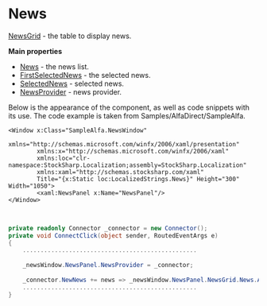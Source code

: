 # News

[NewsGrid](xref:StockSharp.Xaml.NewsGrid) \- the table to display news. 

**Main properties**

- [News](xref:StockSharp.Xaml.NewsGrid.News) \- the news list.
- [FirstSelectedNews](xref:StockSharp.Xaml.NewsGrid.FirstSelectedNews) \- the selected news.
- [SelectedNews](xref:StockSharp.Xaml.NewsGrid.SelectedNews) \- selected news.
- [NewsProvider](xref:StockSharp.Xaml.NewsGrid.NewsProvider) \- news provider.

Below is the appearance of the component, as well as code snippets with its use. The code example is taken from Samples\/AlfaDirect\/SampleAlfa. 

```xaml
<Window	x:Class="SampleAlfa.NewsWindow"
		xmlns="http://schemas.microsoft.com/winfx/2006/xaml/presentation"
		xmlns:x="http://schemas.microsoft.com/winfx/2006/xaml"
		xmlns:loc="clr-namespace:StockSharp.Localization;assembly=StockSharp.Localization"
		xmlns:xaml="http://schemas.stocksharp.com/xaml"
		Title="{x:Static loc:LocalizedStrings.News}" Height="300" Width="1050">
	    <xaml:NewsPanel x:Name="NewsPanel"/>
</Window>
	  				
```
```cs
					  
private readonly Connector _connector = new Connector();
private void ConnectClick(object sender, RoutedEventArgs e)
{
	.................................................
	
	_newsWindow.NewsPanel.NewsProvider = _connector;
	
	_connector.NewNews += news => _newsWindow.NewsPanel.NewsGrid.News.Add(news);
	.................................................
}
	  				
```
